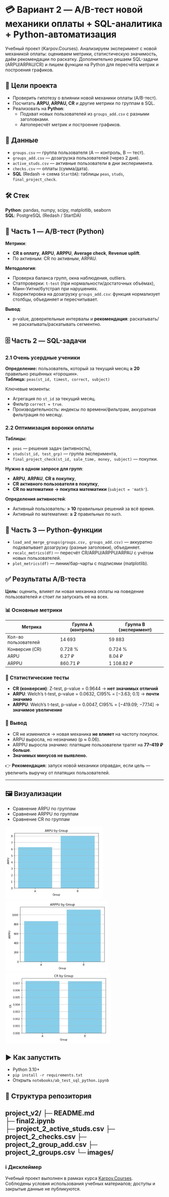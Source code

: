 # 💳 Вариант 2 — A/B-тест новой механики оплаты + SQL-аналитика + Python-автоматизация

Учебный проект (Karpov.Courses). Анализируем эксперимент с новой механикой оплаты: оцениваем метрики, статистическую значимость, даём рекомендации по раскатку. Дополнительно решаем SQL-задачи (ARPU/ARPAU/CR) и пишем функции на Python для пересчёта метрик и построения графиков.

## 🎯 Цели проекта
- Проверить гипотезу о влиянии новой механики оплаты (A/B-тест).
- Посчитать **ARPU, ARPAU, CR** и другие метрики по группам в SQL.
- Реализовать на **Python**:
  - Подхват новых пользователей из `groups_add.csv` с разными заголовками.
  - Автопересчёт метрик и построение графиков.

## 🧾 Данные
- `groups.csv` — группа пользователя (A — контроль, B — тест).
- `groups_add.csv` — дозагрузка пользователей (через 2 дня).
- `active_studs.csv` — активные пользователи в дни эксперимента.
- `checks.csv` — оплаты (сумма/дата).
- **SQL** (Redash → схема `StartDA`): таблицы `peas`, `studs`, `final_project_check`.

## 🛠️ Стек
**Python**: pandas, numpy, scipy, matplotlib, seaborn  
**SQL**: PostgreSQL (Redash / StartDA)

## 🔬 Часть 1 — A/B-тест (Python)
**Метрики**:
- **CR в оплату**, **ARPU**, **ARPPU**, **Average check**, **Revenue uplift**.
- По активным: CR по активным, ARPAU.

**Методология**:
- Проверка баланса групп, окна наблюдения, outliers.
- Статпроверки: `t-test` (при нормальности/достаточных объёмах), Манн-Уитни/бутстрап при нарушениях.
- Корректировка на дозагрузку `groups_add.csv`: функция нормализует столбцы, объединяет и пересчитывает.

**Вывод**:
- p-value, доверительные интервалы и **рекомендация**: раскатывать/не раскатывать/раскатывать сегментно.

## 🗄️ Часть 2 — SQL-задачи

### 2.1 Очень усердные ученики
**Определение:** пользователь, который за текущий месяц **≥ 20** правильно решённых «горошин».  
**Таблица:** `peas(st_id, timest, correct, subject)`

Ключевые моменты:
- Агрегация по `st_id` за текущий месяц.
- Фильтр `correct = true`.
- Производительность: индексы по времени/фильтрам, аккуратная фильтрация по месяцу.

### 2.2 Оптимизация воронки оплаты
**Таблицы:**  
- `peas` — решения задач (активность),  
- `studs(st_id, test_grp)` — группа эксперимента,  
- `final_project_check(st_id, sale_time, money, subject)` — покупки.

**Нужно в одном запросе для групп**:  
- **ARPU**, **ARPAU**, **CR в покупку**,  
- **CR активного пользователя в покупку**,  
- **CR по математике → покупка математики** (`subject = 'math'`).

**Определения активностей**:
- Активный пользователь: **> 10** правильных решений за всё время.
- Активный по математике: **≥ 2** правильных по `math`.

## 🧩 Часть 3 — Python-функции
- `load_and_merge_groups(groups.csv, groups_add.csv)` — аккуратно подхватывает дозагрузку (разные заголовки), объединяет.
- `recalc_metrics(df)` — пересчёт CR/ARPU/ARPPU/ARPAU с учётом новых пользователей.
- `plot_metrics(df)` — линии/бар-чарты с подписями (matplotlib).

## ✅ Результаты A/B-теста

**Цель:** оценить, влияет ли новая механика оплаты на поведение пользователей и стоит ли запускать её на всех.

### 📊 Основные метрики
| Метрика              | Группа A (контроль) | Группа B (эксперимент) |
|----------------------|---------------------|-------------------------|
| Кол-во пользователей | 14 693              | 59 883                  |
| Конверсия (CR)       | 0.728 %             | 0.724 %                 |
| ARPU                 | 6.27 ₽              | 8.04 ₽                  |
| ARPPU                | 860.71 ₽            | 1 108.82 ₽              |

### 🧪 Статистические тесты
- **CR (конверсия)**: Z-test, p-value = 0.9644 → **нет значимых отличий**  
- **ARPU**: Welch’s t-test, p-value = 0.0632, CI95% = [−3.63; 0.1] → **почти значимо**  
- **ARPPU**: Welch’s t-test, p-value = 0.0047, CI95% = [−419.09; −77.14] → **значимое увеличение**

### 📌 Вывод
- CR не изменился → новая механика **не влияет** на частоту покупок.  
- ARPU выросла, но незначимо (p ≈ 0.06).  
- ARPPU выросла значимо: платящие пользователи тратят на **77–419 ₽ больше**.  
- **Значимых минусов не выявлено.**

👉 **Рекомендация:** запуск новой механики оправдан, если цель — увеличить выручку от платящих пользователей.

---

## 🖼️ Визуализации

- Сравнение ARPU по группам  
- Сравнение ARPPU по группам  
- Сравнение CR по группам  

![ARPU by Group](images/arpu_by_group.jpeg)  
![ARPPU by Group](images/arppu_by_group.jpeg)  
![CR by Group](images/cr_by_group.jpeg)

## ▶️ Как запустить
- Python 3.10+
- `pip install -r requirements.txt`
- Открыть `notebooks/ab_test_sql_python.ipynb`

## 📁 Структура репозитория
project_v2/
├─ README.md          
├─ final2.ipynb       
├─ project_2_active_studs.csv
├─ project_2_checks.csv
├─ project_2_group_add.csv
├─ project_2_groups.csv
└─ images/ 
---

### ℹ️ Дисклеймер
Учебный проект выполнен в рамках курса [Karpov.Courses](https://karpov.courses).  
Соблюдены условия использования учебных материалов; доступы и закрытые данные не публикуются.
